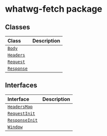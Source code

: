 # whatwg-fetch package



## Classes

| Class	   |  Description |
|:-------------|:---------------|
| [`Body`](./whatwg-fetch.api/class/body.md)     |  |
| [`Headers`](./whatwg-fetch.api/class/headers.md)     |  |
| [`Request`](./whatwg-fetch.api/class/request.md)     |  |
| [`Response`](./whatwg-fetch.api/class/response.md)     |  |



## Interfaces

| Interface	   |  Description |
|:-------------|:---------------|
| [`HeadersMap`](./whatwg-fetch.api/interface/headersmap.md)   |   |
| [`RequestInit`](./whatwg-fetch.api/interface/requestinit.md)   |   |
| [`ResponseInit`](./whatwg-fetch.api/interface/responseinit.md)   |   |
| [`Window`](./whatwg-fetch.api/interface/window.md)   |   |






